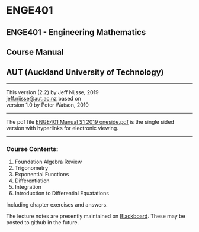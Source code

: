 # ENGE401
## ENGE401 - Engineering Mathematics 
## Course Manual
## AUT (Auckland University of Technology)
***
This version (2.2) by Jeff Nijsse, 2019\
<jeff.nijsse@aut.ac.nz>
based on\
version 1.0 by Peter Watson, 2010
***
The pdf file [ENGE401 Manual S1 2019 oneside.pdf](https://github.com/millecodex/ENGE401/blob/master/ENGE401%20Manual%20S2%202019.pdf) is the single sided version with hyperlinks for electronic viewing.
***
### Course Contents:
1. Foundation Algebra Review
2. Trigonometry
3. Exponential Functions
4. Differentiation
5. Integration
6. Introduction to Differential Equatations

Including chapter exercises and answers.

The lecture notes are presently maintained on [Blackboard](https://blackboard.aut.ac.nz/). These may be posted to github in the future.
